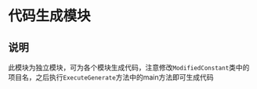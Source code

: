 # 代码生成模块
## 说明
此模块为独立模块，可为各个模块生成代码，注意修改`ModifiedConstant`类中的项目名，之后执行`ExecuteGenerate`方法中的main方法即可生成代码